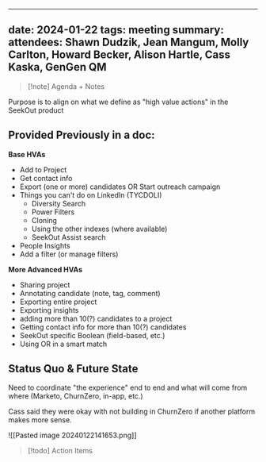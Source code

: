 
---
date: 2024-01-22
tags: meeting
summary: 
attendees: Shawn Dudzik, Jean Mangum, Molly Carlton, Howard Becker, Alison Hartle, Cass Kaska, GenGen QM
---

> [!note] Agenda + Notes
> 

Purpose is to align on what we define as "high value actions" in the SeekOut product

## Provided Previously in a doc:

**Base HVAs**
* Add to Project
* Get contact info
* Export (one or more) candidates OR Start outreach campaign
* Things you can't do on LinkedIn (TYCDOLI)
	* Diversity Search
	* Power Filters
	* Cloning
	* Using the other indexes (where available)
	* SeekOut Assist search
* People Insights
* Add a filter (or manage filters)

**More Advanced HVAs**
* Sharing project
* Annotating candidate (note, tag, comment)
* Exporting entire project
* Exporting insights
* adding more than 10(?) candidates to a project
* Getting contact info for more than 10(?) candidates
* SeekOut specific Boolean (field-based, etc.)
* Using OR in a smart match

## Status Quo & Future State

Need to coordinate "the experience" end to end and what will come from where (Marketo, ChurnZero, in-app, etc.)

Cass said they were okay with not building in ChurnZero if another platform makes more sense.

![[Pasted image 20240122141653.png]]

> [!todo] Action Items

